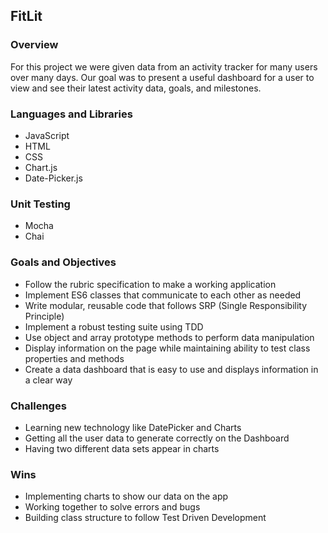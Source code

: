 ## FitLit ##

### Overview ###
For this project we were given data from an activity tracker for many users over many days. Our goal was to present a useful dashboard for a user to view and see their latest activity data, goals, and milestones.

### Languages and Libraries ###
* JavaScript
* HTML
* CSS
* Chart.js
* Date-Picker.js

### Unit Testing ###
* Mocha
* Chai

### Goals and Objectives ###
* Follow the rubric specification to make a working application
* Implement ES6 classes that communicate to each other as needed
* Write modular, reusable code that follows SRP (Single Responsibility Principle)
* Implement a robust testing suite using TDD
* Use object and array prototype methods to perform data manipulation
* Display information on the page while maintaining ability to test class properties and methods
* Create a data dashboard that is easy to use and displays information in a clear way

### Challenges ###
* Learning new technology like DatePicker and Charts
* Getting all the user data to generate correctly on the Dashboard
* Having two different data sets appear in charts 

### Wins ###
* Implementing charts to show our data on the app 
* Working together to solve errors and bugs 
* Building class structure to follow Test Driven Development 